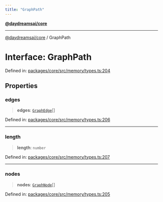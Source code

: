 ```yaml
---
title: "GraphPath"
---
```


[**@daydreamsai/core**](./api-reference.md)

***

[@daydreamsai/core](./api-reference.md) / GraphPath

# Interface: GraphPath

Defined in: [packages/core/src/memory/types.ts:204](https://github.com/dojoengine/daydreams/blob/877d54c3d7a1ffa2e1fe799ae3402216c969af05/packages/core/src/memory/types.ts#L204)

## Properties

### edges

> **edges**: [`GraphEdge`](./GraphEdge.md)[]

Defined in: [packages/core/src/memory/types.ts:206](https://github.com/dojoengine/daydreams/blob/877d54c3d7a1ffa2e1fe799ae3402216c969af05/packages/core/src/memory/types.ts#L206)

***

### length

> **length**: `number`

Defined in: [packages/core/src/memory/types.ts:207](https://github.com/dojoengine/daydreams/blob/877d54c3d7a1ffa2e1fe799ae3402216c969af05/packages/core/src/memory/types.ts#L207)

***

### nodes

> **nodes**: [`GraphNode`](./GraphNode.md)[]

Defined in: [packages/core/src/memory/types.ts:205](https://github.com/dojoengine/daydreams/blob/877d54c3d7a1ffa2e1fe799ae3402216c969af05/packages/core/src/memory/types.ts#L205)

